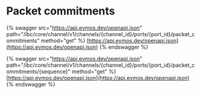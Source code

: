 # Packet commitments

{% swagger src="https://api.evmos.dev/openapi.json" path="/ibc/core/channel/v1/channels/{channel_id}/ports/{port_id}/packet_commitments" method="get" %}
[https://api.evmos.dev/openapi.json](https://api.evmos.dev/openapi.json)
{% endswagger %}

{% swagger src="https://api.evmos.dev/openapi.json" path="/ibc/core/channel/v1/channels/{channel_id}/ports/{port_id}/packet_commitments/{sequence}" method="get" %}
[https://api.evmos.dev/openapi.json](https://api.evmos.dev/openapi.json)
{% endswagger %}
